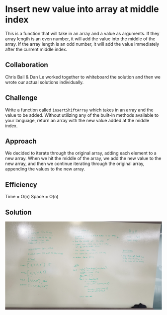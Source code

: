 # Insert new value into array at middle index
This is a function that will take in an array and a value as arguments.  If they array length is an even number, it will add the value into the middle of the array. If the array length is an odd number, it will add the value immediately after the current middle index.

## Collaboration
Chris Ball & Dan Le worked together to whiteboard the solution and then we wrote our actual solutions individually.

## Challenge
Write a function called `insertShiftArray` which takes in an array and the value to be added. Without utilizing any of the built-in methods available to your language, return an array with the new value added at the middle index.

## Approach
We decided to iterate through the original array, adding each element to a new array. When we hit the middle of the array, we add the new value to the new array, and then we continue iterating through the original array, appending the values to the new array.

## Efficiency
Time = O(n)
Space = O(n)

## Solution
![array_shift image](../assets/array_shift.jpg)